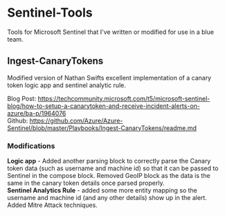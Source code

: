 # Sentinel-Tools

Tools for Microsoft Sentinel that I've written or modified for use in a blue team.


## Ingest-CanaryTokens

Modified version of Nathan Swifts excellent implementation of a canary token logic app and sentinel analytic rule.

Blog Post: https://techcommunity.microsoft.com/t5/microsoft-sentinel-blog/how-to-setup-a-canarytoken-and-receive-incident-alerts-on-azure/ba-p/1964076<br />
Github: https://github.com/Azure/Azure-Sentinel/blob/master/Playbooks/Ingest-CanaryTokens/readme.md

### Modifications

**Logic app** - Added another parsing block to correctly parse the Canary token data (such as username and machine id) so that it can be passed to Sentinel in the compose block. Removed GeoIP block as the data is the same in the canary token details once parsed properly. <br />
**Sentinel Analytics Rule** - added some more entity mapping so the username and machine id (and any other details) show up in the alert. Added Mitre Attack techniques.



